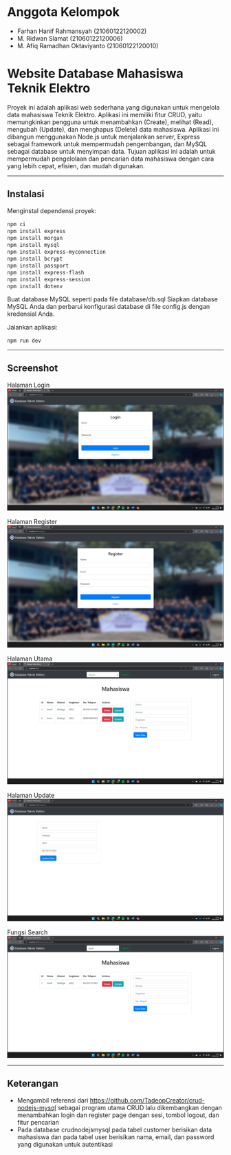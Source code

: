 # Anggota Kelompok
- Farhan Hanif Rahmansyah (21060122120002)
- M. Ridwan Slamat (21060122120006)
- M. Afiq Ramadhan Oktaviyanto (21060122120010)

# Website Database Mahasiswa Teknik Elektro
Proyek ini adalah aplikasi web sederhana yang digunakan untuk mengelola data mahasiswa Teknik Elektro. Aplikasi ini memiliki fitur CRUD, yaitu memungkinkan pengguna untuk menambahkan (Create), melihat (Read), mengubah (Update), dan menghapus (Delete) data mahasiswa. Aplikasi ini dibangun menggunakan Node.js untuk menjalankan server, Express sebagai framework untuk mempermudah pengembangan, dan MySQL sebagai database untuk menyimpan data. Tujuan aplikasi ini adalah untuk mempermudah pengelolaan dan pencarian data mahasiswa dengan cara yang lebih cepat, efisien, dan mudah digunakan.

---

## Instalasi

Menginstal dependensi proyek:

```shell
npm ci
npm install express
npm install morgan
npm install mysql
npm install express-myconnection
npm install bcrypt
npm install passport
npm install express-flash
npm install express-session
npm install dotenv
```
Buat database MySQL seperti pada file database/db.sql
Siapkan database MySQL Anda dan perbarui konfigurasi database di file config.js dengan kredensial Anda.

Jalankan aplikasi:

```shell
npm run dev
```

---

## Screenshot
Halaman Login
![Login](image/login.png)

Halaman Register
![Register](image/register.png)

Halaman Utama
![CRUD](image/halaman_crud.png)

Halaman Update
![Update](image/halaman_update.png)

Fungsi Search
![Search](image/search.png)

---

## Keterangan
- Mengambil referensi dari https://github.com/TadeopCreator/crud-nodejs-mysql sebagai program utama CRUD lalu dikembangkan dengan menambahkan login dan register page dengan sesi, tombol logout, dan fitur pencarian
- Pada database crudnodejsmysql pada tabel customer berisikan data mahasiswa dan pada tabel user berisikan nama, email, dan password yang digunakan untuk autentikasi
